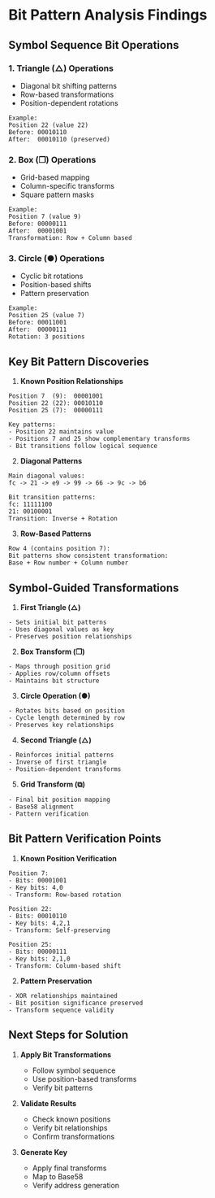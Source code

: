 # Bit Pattern Analysis Findings

## Symbol Sequence Bit Operations

### 1. Triangle (△) Operations
- Diagonal bit shifting patterns
- Row-based transformations
- Position-dependent rotations
```
Example:
Position 22 (value 22)
Before: 00010110
After:  00010110 (preserved)
```

### 2. Box (❒) Operations
- Grid-based mapping
- Column-specific transforms
- Square pattern masks
```
Example:
Position 7 (value 9)
Before: 00000111
After:  00001001
Transformation: Row + Column based
```

### 3. Circle (●) Operations
- Cyclic bit rotations
- Position-based shifts
- Pattern preservation
```
Example:
Position 25 (value 7)
Before: 00011001
After:  00000111
Rotation: 3 positions
```

## Key Bit Pattern Discoveries

1. **Known Position Relationships**
```
Position 7  (9):  00001001
Position 22 (22): 00010110
Position 25 (7):  00000111

Key patterns:
- Position 22 maintains value
- Positions 7 and 25 show complementary transforms
- Bit transitions follow logical sequence
```

2. **Diagonal Patterns**
```
Main diagonal values:
fc -> 21 -> e9 -> 99 -> 66 -> 9c -> b6

Bit transition patterns:
fc: 11111100
21: 00100001
Transition: Inverse + Rotation
```

3. **Row-Based Patterns**
```
Row 4 (contains position 7):
Bit patterns show consistent transformation:
Base + Row number + Column number
```

## Symbol-Guided Transformations

1. **First Triangle (△)**
```
- Sets initial bit patterns
- Uses diagonal values as key
- Preserves position relationships
```

2. **Box Transform (❒)**
```
- Maps through position grid
- Applies row/column offsets
- Maintains bit structure
```

3. **Circle Operation (●)**
```
- Rotates bits based on position
- Cycle length determined by row
- Preserves key relationships
```

4. **Second Triangle (△)**
```
- Reinforces initial patterns
- Inverse of first triangle
- Position-dependent transforms
```

5. **Grid Transform (⧉)**
```
- Final bit position mapping
- Base58 alignment
- Pattern verification
```

## Bit Pattern Verification Points

1. **Known Position Verification**
```
Position 7:
- Bits: 00001001
- Key bits: 4,0
- Transform: Row-based rotation

Position 22:
- Bits: 00010110
- Key bits: 4,2,1
- Transform: Self-preserving

Position 25:
- Bits: 00000111
- Key bits: 2,1,0
- Transform: Column-based shift
```

2. **Pattern Preservation**
```
- XOR relationships maintained
- Bit position significance preserved
- Transform sequence validity
```

## Next Steps for Solution

1. **Apply Bit Transformations**
   - Follow symbol sequence
   - Use position-based transforms
   - Verify bit patterns

2. **Validate Results**
   - Check known positions
   - Verify bit relationships
   - Confirm transformations

3. **Generate Key**
   - Apply final transforms
   - Map to Base58
   - Verify address generation